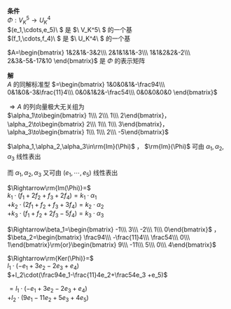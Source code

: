 **条件**  
 $\Phi:V^5_K\longrightarrow U^4_K$   
 $(e_1,\cdots,e_5)\ $ 是 $\ V_K^5\ $ 的一个基  
 $(f_1,\cdots,f_4)\ $ 是 $\ U_K^4\ $ 的一个基  
  
 $A=\begin{bmatrix}  
1&2&1&-3&2\\\   
2&1&1&1&-3\\\   
1&1&2&2&-2\\\   
2&3&-5&-17&10  
\end{bmatrix}$ 是 $\Phi$ 的表示矩阵  
  
**解**  
 $A$ 的同解标准型 $=\begin{bmatrix}  
1&0&0&1&-\frac94\\\   
0&1&0&-3&\frac{11}4\\\   
0&0&1&2&-\frac54\\\   
0&0&0&0&0  
\end{bmatrix}$   
  
 $\Rightarrow A$ 的列向量极大无关组为  
 $\alpha_1\to\begin{bmatrix}  
1\\\ 2\\\ 1\\\ 2\end{bmatrix}，  
\alpha_2\to\begin{bmatrix}  
2\\\ 1\\\ 1\\\ 3\end{bmatrix}，  
\alpha_3\to\begin{bmatrix}  
1\\\ 1\\\ 2\\\ -5\end{bmatrix}$   
  
 $\alpha_1,\alpha_2,\alpha_3\in\rm{Im}(\Phi)$ ， $\rm{Im}(\Phi)$ 可由 $\alpha_1,\alpha_2,\alpha_3$ 线性表出  
  
而 $\alpha_1,\alpha_2,\alpha_3$ 又可由 $(e_1,\cdots,e_5)$ 线性表出  
  
 $\Rightarrow\rm{Im(\Phi)}=$   
 $k_1\cdot(f_1+2f_2+f_3+2f_4)=k_1\cdot\alpha_1$   
 $+k_2\cdot(2f_1+f_2+f_3+3f_4)=k_2\cdot\alpha_2$   
 $+k_3\cdot(f_1+f_2+2f_3-5f_4)=k_3\cdot\alpha_3$   
  
 $\Rightarrow\beta_1=\begin{bmatrix}  
-1\\\ 3\\\ -2\\\ 1\\\ 0\end{bmatrix}$ ， $\beta_2=\begin{bmatrix}  
\frac94\\\ -\frac{11}4\\\ \frac54\\\ 0\\\ 1\end{bmatrix}\rm{or}\begin{bmatrix}  
9\\\ -11\\\ 5\\\ 0\\\ 4\end{bmatrix}$   
  
 $\Rightarrow\rm{Ker(\Phi)}=$   
 $l_1\cdot(-e_1+3e_2-2e_3+e_4)$   
 $+l_2\cdot(\frac94e_1-\frac{11}4e_2+\frac54e_3  
+e_5)$   
  
 $=l_1\cdot(-e_1+3e_2-2e_3+e_4)$   
 $+l_2\cdot(9e_1-11e_2+5e_3+4e_5)$   
  
  
  
